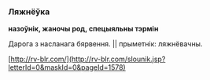 ### Ляжнёўка
**назоўнік, жаночы род, спецыяльны тэрмін**

Дарога з насланага бярвення. || прыметнік: ляжнёвачны.

<a rel="author">[http://rv-blr.com/](http://rv-blr.com/slounik.jsp?letterId=0&maskId=0&pageId=1578)</a>
